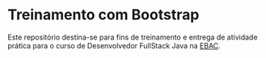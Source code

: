 # Treinamento com Bootstrap
Este repositório destina-se para fins de treinamento e entrega de atividade prática para o curso de Desenvolvedor FullStack Java na [EBAC](https://ebaconline.com.br/).